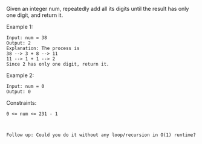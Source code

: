 Given an integer num, repeatedly add all its digits until the result has only one digit, and return it.

Example 1:

    Input: num = 38
    Output: 2
    Explanation: The process is
    38 --> 3 + 8 --> 11
    11 --> 1 + 1 --> 2
    Since 2 has only one digit, return it.

Example 2:

    Input: num = 0
    Output: 0

Constraints:

    0 <= num <= 231 - 1



    Follow up: Could you do it without any loop/recursion in O(1) runtime?
